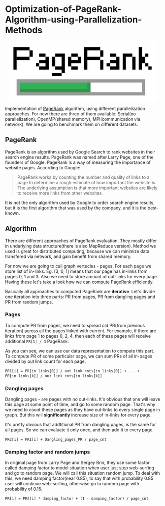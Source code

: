 # Optimization-of-PageRank-Algorithm-using-Parallelization-Methods
<div align="center">
  <img src="https://raw.githubusercontent.com/lionell/pagerank/master/docs/img/googlepagerank.jpg" />
</div>

Implementation of [PageRank](https://en.wikipedia.org/wiki/PageRank) algorithm, using
different parallelization approaches. For now there are three of them available:
Serial(no parallelization), OpenMP(shared memory), MPI(communication via network).
We are going to benchmark them on different datasets.

## PageRank

PageRank is an algorithm used by Google Search to rank websites in their search engine results.
PageRank was named after Larry Page, one of the founders of Google.
PageRank is a way of measuring the importance of website pages. According to Google:

> PageRank works by counting the number and quality of links to a page to determine
> a rough estimate of how important the website is. The underlying assumption is that
> more important websites are likely to receive more links from other websites.

It is not the only algorithm used by Google to order search engine results,
but it is the first algorithm that was used by the company, and it is the best-known.

## Algorithm

There are different approaches of PageRank evaluation. They mostly differ in underlying
data structure(there is also MapReduce version). Method we used is great for distributed
computing, because we can minimize data transfered via network, and gain benefit from
shared memory.

For now we are going to call graph vertecies - pages. For each page we store list of
in-links. Eg. [3, 0, 1] means that our page has in-links from pages 0, 1 and 3.
Also we need to store amount of out-links for every page. Having these let's take a
look how we can compute PageRank efficiently.

Basically all approaches to computed PageRank are **iterative**. Let's divide one iteration
into three parts: PR from pages, PR from dangling pages and PR from random jumps.

### Pages

To compute PR from pages, we need to spread old PR(from previous iteration) across all the
pages linked with current. For example, if there are links from page 1 to pages 0, 2, 4, then
each of these pages will receive additional `PR[1] / 3` PageRank.

As you can see, we can use our data representation to compute this part. To compute PR of
some particular page, we can sum PRs of all in-pages divided by out link count for each page.

```
PR1[i] = PR[in_links[0]] / out_link_cnts[in_links[0]] + ... + PR[in_links[k]] / out_link_cnts[in_links[k]]
```

### Dangling pages

Dangling pages - are pages with no out-links. It's obvious that one will leave this page at some point
of time, and go to some random page. That's why we need to count these pages as they have out-links to
every single page in graph. But this will **significantly** increase size of in-links for every page.

It's pretty obvious that addtitional PR from dangling pages, is the same for all pages. So we can evaluate
it only once, and then add it to every page.

```
PR2[i] = PR1[i] + Dangling_pages_PR / page_cnt
```

### Damping factor and random jumps

In original page from Larry Page and Sergey Brin, they use some factor called damping factor to model
situation when user just stop web-surfing and go to random page. We will call this situation random jump.
To deal with this, we need damping factor(near 0.85), to say that with probability 0.85 user will continue
web-surfing, otherwise go to random page with probability of 0.15.

```
PR[i] = PR2[i] * damping_factor + (1 - damping_factor) / page_cnt

